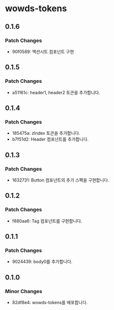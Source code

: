 # wowds-tokens

## 0.1.6

### Patch Changes

- 90f0589: 액션시트 컴포넌트 구현

## 0.1.5

### Patch Changes

- a51161c: header1, header2 토큰을 추가합니다.

## 0.1.4

### Patch Changes

- 185475a: zIndex 토큰을 추가합니다.
- b7f51d2: Header 컴포넌트를 추가합니다.

## 0.1.3

### Patch Changes

- 1632731: Button 컴포넌트의 추가 스펙을 구현합니다.

## 0.1.2

### Patch Changes

- f880aa6: Tag 컴포넌트를 구현합니다.

## 0.1.1

### Patch Changes

- 9024439: body0를 추가합니다.

## 0.1.0

### Minor Changes

- 82df8e4: wowds-tokens를 배포합니다.
